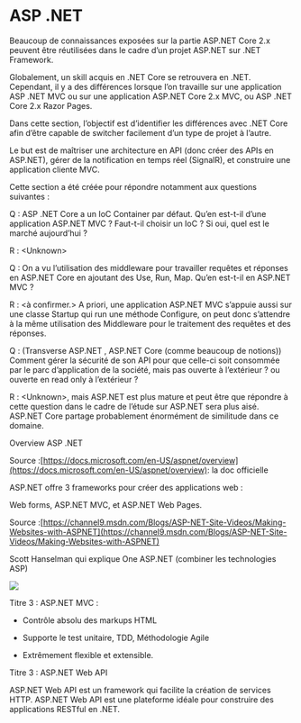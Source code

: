 # ASP .NET

Beaucoup de connaissances exposées sur la partie ASP.NET Core 2.x peuvent être réutilisées dans le cadre d’un projet ASP.NET sur .NET Framework.

Globalement, un skill acquis en .NET Core se retrouvera en .NET. Cependant, il y a des différences lorsque l’on travaille sur une application ASP .NET MVC ou sur une application ASP.NET Core 2.x MVC, ou ASP .NET Core 2.x Razor Pages.

Dans cette section, l’objectif est d’identifier les différences avec .NET Core afin d’être capable de switcher facilement d’un type de projet à l’autre.

Le but est de maîtriser une architecture en API \(donc créer des APIs en ASP.NET\), gérer de la notification en temps réel \(SignalR\), et construire une application cliente MVC.

Cette section a été créée pour répondre notamment aux questions suivantes :



Q : ASP .NET Core a un IoC Container par défaut. Qu’en est-t-il d’une application ASP.NET MVC ? Faut-t-il choisir un IoC ? Si oui, quel est le marché aujourd’hui ?

R : &lt;Unknown&gt;



Q : On a vu l’utilisation des middleware pour travailler requêtes et réponses en ASP.NET Core en ajoutant des Use, Run, Map. Qu’en est-t-il en ASP.NET MVC ?

R : &lt;à confirmer.&gt; A priori, une application ASP.NET MVC s’appuie aussi sur une classe Startup qui run une méthode Configure, on peut donc s’attendre à la même utilisation des Middleware pour le traitement des requêtes et des réponses.



Q : \(Transverse ASP.NET , ASP.NET Core \(comme beaucoup de notions\)\) Comment gérer la sécurité de son API pour que celle-ci soit consommée par le parc d’application de la société, mais pas ouverte à l’extérieur ? ou ouverte en read only à l’extérieur ?

R : &lt;Unknown&gt;, mais ASP.NET est plus mature et peut être que répondre à cette question dans le cadre de l’étude sur ASP.NET sera plus aisé. ASP.NET Core partage probablement énormément de similitude dans ce domaine.  


Overview ASP .NET

  


Source :[https://docs.microsoft.com/en-US/aspnet/overview](https://docs.microsoft.com/en-US/aspnet/overview): la doc officielle

  


ASP.NET offre 3 frameworks pour créer des applications web :

Web forms, ASP.NET MVC, et ASP.NET Web Pages.

  


Source :[https://channel9.msdn.com/Blogs/ASP-NET-Site-Videos/Making-Websites-with-ASPNET](https://channel9.msdn.com/Blogs/ASP-NET-Site-Videos/Making-Websites-with-ASPNET)

Scott Hanselman qui explique One ASP.NET \(combiner les technologies ASP\)

  


![](https://lh4.googleusercontent.com/YIpJYTHbArRqote2_XhnPWZdPXVWAdp4dRxXxEOQzTEOUeefxjMfu-vKZG3Fnkme1kFnSPCEjbXIh27d6CQnxzcWuXxKEALe-cUWqFiCnhIKI51pIG3apt5pk4b_AlN8qv-eJNYy)

  


Titre 3 : ASP.NET MVC :

* Contrôle absolu des markups HTML

* Supporte le test unitaire, TDD, Méthodologie Agile

* Extrêmement flexible et extensible.

  


Titre 3 : ASP.NET Web API

  
ASP.NET Web API est un framework qui facilite la création de services HTTP. ASP.NET Web API est une plateforme idéale pour construire des applications RESTful en .NET.

  


